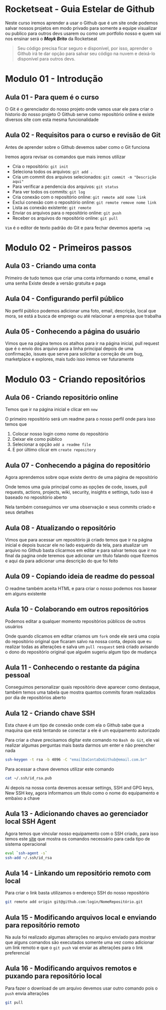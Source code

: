# Rocketseat - Guia Estelar de Github

Neste curso iremos aprender a usar o Github que é um site onde podemos salvar nossos projetos em modo privado para somente a equipe visualizar ou publico para outros devs usarem ou como um portfolio nosso e quem vai nos ensinar será o _**Mayk Brito**_ da Rocketseat

>Seu código precisa ficar seguro e disponível, por isso, aprender o Github irá te dar opção para salvar seu código na nuvem e deixá-lo disponível para outros devs.

# Modulo 01 - Introdução

## Aula 01 - Para quem é o curso
O Git é o gerenciador do nosso projeto onde vamos usar ele para criar o historio do nosso projeto
O Github serve como repositório online e existe diversos site com esta mesma funcionalidade

## Aula 02 - Requisitos para o curso e revisão de Git
Antes de aprender sobre o Github devemos saber como o Git funciona

Iremos agora revisar os comandos que mais iremos utilizar
  * Cria o repositório: `git init`
  * Seleciona todos os arquivos: `git add .`
  * Cria um commit dos arquivos selecionados: `git commit -m "Descrição aqui"`
  * Para verificar a pendencia dos arquivos: `git status`
  * Para ver todos os commits: `git log`
  * Cria conexão com o repositório online: `git remote add nome link`
  * Exclui conexão com o repositório online: `git remote remove nome link`
  * Lista as conexão existente: `git remote`
  * Enviar os arquivos para o repositório online: `git push`
  * Receber os arquivos do repositório online: `git pull`

`Vim` é o editor de texto padrão do Git e para fechar devemos aperta `:wq`

# Modulo 02 - Primeiros passos

## Aula 03 - Criando uma conta
Primeiro de tudo temos que criar uma conta informando o nome, email e uma senha
Existe desde a versão gratuita e paga

## Aula 04 - Configurando perfil público
No perfil público podemos adicionar uma foto, email, descrição, local que mora, se está a busca de emprego ou até relacionar a empresa que trabalha

## Aula 05 - Conhecendo a página do usuário
Vimos que na página temos os atalhos para ir na página inicial, pull request que é o envio dos arquivo para a linha principal depois de uma confirmação, issues que serve para solicitar a correção de um bug, marketplace e explores, mais tudo isso iremos ver futuramente

# Modulo 03 - Criando repositórios

## Aula 06 - Criando repositório online
Temos que ir na página inicial e clicar em `new`

O primeiro repositório será um readme para o nosso perfil onde para isso temos que
  1. Colocar nosso login como nome do repositório
  2. Deixar ele como público
  3. Selecionar a opção `add a readme file`
  4. E por último clicar em `create repository`

## Aula 07 - Conhecendo a página do repositório
Agora aprendemos sobre oque existe dentro de uma página de repositório

Onde temos uma guia principal como as opções de code, issues, pull requests, actions, projects, wiki, security, insights e settings, tudo isso é baseado no repositório aberto

Nela também conseguimos ver uma observação e seus commits criado e seus detalhes

## Aula 08 - Atualizando o repositório
Vimos que para acessar um repositório já criado temos que ir na página inicial e depois buscar ele no lado esquerdo da tela, para atualizar um arquivo no Github basta clicarmos em editar e para salvar temos que ir no final da pagina onde teremos que adicionar um título falando oque fizemos e aqui da para adicionar uma descrição do que foi feito

## Aula 09 - Copiando ideia de readme do pessoal
O readme também aceita HTML e para criar o nosso podemos nos basear em alguns existente

## Aula 10 - Colaborando em outros repositórios
Podemos editar a qualquer momento repositórios públicos de outros usuários

Onde quando clicamos em editar criamos um `fork` onde ele será uma copia do repositório original que ficaram salvo na nossa conta, depois que eu realizar todas as alterações e salva um `pull resquest` será criado avisando o dono do repositório original que alguém sugeriu algum tipo de mudança

## Aula 11 - Conhecendo o restante da página pessoal
Conseguimos personalizar quais repositório deve aparecer como destaque, também temos uma tabela que mostra quantos commits foram realizados por dia de repositórios aberto

## Aula 12 - Criando chave SSH
Esta chave é um tipo de conexão onde com ela o Github sabe que a maquina que está tentando se conectar a ele é um equipamento autorizado

Para criar a chave precisamos digitar este comando no `Bash do Git`, ele vai realizar algumas perguntas mais basta darmos um enter e não preencher nada
```bash
ssh-keygen -t rsa -b 4096 -C "emailDaContaDoGithub@email.com.br"
```

Para acessar a chave devemos utilizar este comando
```bash
cat ~/.ssh/id_rsa.pub
```

Ai depois na nossa conta devemos acessar settings, SSH and GPG keys, New SSH key, agora informamos um titulo como o nome do equipamento e embaixo a chave

## Aula 13 - Adicionando chaves ao gerenciador local SSH Agent
Agora temos que vincular nosso equipamento com o SSH criado, para isso temos este [site](https://docs.github.com/en/github/authenticating-to-github/generating-a-new-ssh-key-and-adding-it-to-the-ssh-agent) que mostra os comandos necessário para cada tipo de sistema operacional
```bash
eval `ssh-agent -s`
ssh-add ~/.ssh/id_rsa
```

## Aula 14 - Linkando um repositório remoto com local
Para criar o link basta utilizamos o endereço SSH do nosso repositório
```bash
git remote add origin git@github.com:login/NomeRepositório.git
```

## Aula 15 - Modificando arquivos local e enviando para repositório remoto
Na aula foi realizado algumas alterações no arquivo enviado para mostrar que alguns comandos são executados somente uma vez como adicionar um link remoto e que o `git push` vai enviar as alterações para o link preferencial

## Aula 16 - Modificando arquivos remotos e puxando para repositório local
Para fazer o download de um arquivo devemos usar outro comando pois o `push` envia alterações
```bash
git pull
```
